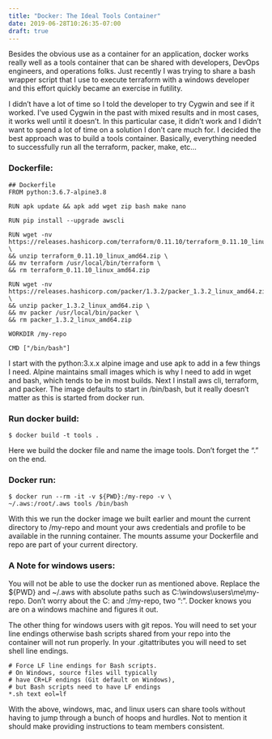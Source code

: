```yaml
---
title: "Docker: The Ideal Tools Container"
date: 2019-06-28T10:26:35-07:00
draft: true
---
```

Besides the obvious use as a container for an application, docker works really well as a tools container that can be shared with developers, DevOps engineers, and operations folks.  Just recently I was trying to share a bash wrapper script that I use to execute terraform with a windows developer and this effort quickly became an exercise in futility.

I didn’t have a lot of time so I told the developer to try Cygwin and see if it worked.  I’ve used Cygwin in the past with mixed results and in most cases, it works well until it doesn’t.  In this particular case, it didn’t work and I didn’t want to spend a lot of time on a solution I don’t care much for.  I decided the best approach was to build a tools container.  Basically, everything needed to successfully run all the terraform, packer, make, etc…

### Dockerfile:
```
## Dockerfile
FROM python:3.6.7-alpine3.8

RUN apk update && apk add wget zip bash make nano

RUN pip install --upgrade awscli

RUN wget -nv https://releases.hashicorp.com/terraform/0.11.10/terraform_0.11.10_linux_amd64.zip \
&& unzip terraform_0.11.10_linux_amd64.zip \
&& mv terraform /usr/local/bin/terraform \
&& rm terraform_0.11.10_linux_amd64.zip

RUN wget -nv https://releases.hashicorp.com/packer/1.3.2/packer_1.3.2_linux_amd64.zip \
&& unzip packer_1.3.2_linux_amd64.zip \
&& mv packer /usr/local/bin/packer \
&& rm packer_1.3.2_linux_amd64.zip

WORKDIR /my-repo

CMD ["/bin/bash"]
```

I start with the python:3.x.x alpine image and use apk to add in a few things I need.  Alpine maintains small images which is why I need to add in wget and bash, which tends to be in most builds.  Next I install aws cli, terraform, and packer.  The image defaults to start in /bin/bash, but it really doesn’t matter as this is started from docker run.

### Run docker build:
```
$ docker build -t tools .
```
Here we build the docker file and name the image tools.  Don’t forget the “.” on the end.

### Docker run:
```
$ docker run --rm -it -v ${PWD}:/my-repo -v \
~/.aws:/root/.aws tools /bin/bash
```

With this we run the docker image we built earlier and mount the current directory to /my-repo and mount your aws credentials and profile to be available in the running container.  The mounts assume your Dockerfile and repo are part of your current directory.

### A Note for windows users:

You will not be able to use the docker run as mentioned above.  Replace the ${PWD} and ~/.aws with absolute paths such as C:\windows\users\me\my-repo.  Don’t worry about the C: and :/my-repo, two “:”.  Docker knows you are on a windows machine and figures it out.

The other thing for windows users with git repos.  You will need to set your line endings otherwise bash scripts shared from your repo into the container will not run properly.  In your .gitattributes you will need to set shell line endings.
```
# Force LF line endings for Bash scripts.   
# On Windows, source files will typically 
# have CR+LF endings (Git default on Windows), 
# but Bash scripts need to have LF endings 
*.sh text eol=lf
```

With the above, windows, mac, and linux users can share tools without having to jump through a bunch of hoops and hurdles. Not to mention it should make providing instructions to team members consistent.
